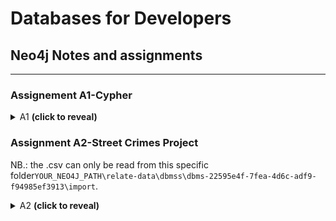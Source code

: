 # Databases for Developers

## Neo4j Notes and assignments
_____

### Assignement A1-Cypher

<details><summary>A1 <b>(click to reveal)</b></summary>
<p>
  
**1. Create a Movie node for the movie with a title Forrest Gump.**
```sql
CREATE (forrestGump:Movie {
  title:'Forrest Gump', 
  released:1995, 
  tagline:'Life is like a box of chocolates…you never know what you’re gonna get'
  })
```

**2. Add the following properties to the movie Forrest Gump:
  a. released: 1995
  b. tagline: Life is like a box of chocolates…you never know what you’re gonna get.**
  
```sql
--Done above, but:
 MATCH (FG:Movie{title:"Forrest Gump"}) 
   SET FG.released = 1995 
   SET FG.tagline = "Life is like a box of chocolates…you never know what you’re gonna get" 
   RETURN FG
```

**3. Update the released property of movie Forrest Gump, as it has actually been
released in 1994.**

```sql
MATCH (m:Movie {title: 'Forrest Gump'})
SET m.released = 1994
RETURN m
```

**4. Find the movie with the tagline Free your mind.**

```sql
MATCH (m:Movie {tagline: 'Free your mind'})
RETURN m
```

**5. Retrieve the movie The Matrix and all its relationships.**
```sql
MATCH (:Movie {title:"The Matrix"})-[r]-()
RETURN r
```

**6. Find the names and relationship type of all people who have any type of relationship
to the movie The Matrix.**
```sql
MATCH (people:Person)-[relatedTo]-(:Movie {title: "The Matrix"}) 
RETURN people.name, Type(relatedTo), relatedTo
```

**7. Find all people born in the previous century.**
```sql
MATCH (person:Person) WHERE person.born < 2000 
RETURN person.name, person.born
```

**8. Find all people who gave the movie The Da Vinci Code a rating of 65, returning their
names.**
```sql
MATCH (p:Person)-[:REVIEWED {rating:65}]->(m:Movie {title:"The Da Vinci Code"}) RETURN p.name
```

Or with a `WHERE` clause:
```sql
MATCH (movie:Movie {title:"The Da Vinci Code"})-[relationship:REVIEWED]-(reviewer) 
  WHERE relationship.rating = 65 
  RETURN reviewer 
```

**9. Find all people who follow Angela Scope and those who Angela Scope follows.**
```sql
MATCH (a:Person {name:"Angela Scope"})-[:FOLLOWS]->(p:Person)
RETURN p.name AS name
UNION
MATCH (q:Person)-[:FOLLOWS]->(a:Person {name:"Angela Scope"}) 
RETURN q.name AS name
```

**10. Find all people who follow anybody who follows Jessica Thompson returning them as
nodes.**
```sql
MATCH (p:Person)-[:FOLLOWS]->(x:Person)-[:FOLLOWS]->(JessicaThompson) RETURN p
```

**11. Tom Hanks hasn’t HELPED Gary Sinise in a research. Remove this property from
the relation.**

```diff
-- There is no relationship called HELPED. 
-- I assumed that the relationship FOLLOWS is similar, so I used that for question 11 and 12.
```
```sql
MATCH (n {name: "Paul Blythe"})-[r:FOLLOWS]->(a:Person {name:"Angela Scope"}) 
DELETE r
```

**12. Delete the whole person-to-person relationship HELPED from the graph.**
```sql
MATCH ()-[r:FOLLOWS]-() 
DELETE r
```
</p>
</details>

### Assignment A2-Street Crimes Project
NB.: the .csv can only be read from this specific folder`YOUR_NEO4J_PATH\relate-data\dbmss\dbms-22595e4f-7fea-4d6c-adf9-f94985ef3913\import`.
<details><summary>A2 <b>(click to reveal)</b></summary>
<p>
  
**1. At this web address: [data.police.uk/data](https://data.police.uk/data/) you will find crime data collected by the
UK police. Download a data set in a csv format and use (some of) the data in it to create a graph
database.**
```sql
LOAD CSV WITH HEADERS FROM 'file:///2021-01-city-of-london-street.csv' AS row
WITH row WHERE NOT row.CrimeID IS null
MERGE (c:Crime {crimeid: row.CrimeID, crimetype: coalesce(row.Crimetype, "unknown crimetype")} )
MERGE (l:Location {location: coalesce(row.Location, "unknown")})
MERGE (c)-[:HAPPENED_IN]->(l)
```
**2. Which is the location with highest number of crimes?**  
```sql
MATCH (l)-[:HAPPENED_IN]->(c)
RETURN c, COLLECT(l) as crimelocations
ORDER BY SIZE(crimelocations) DESC LIMIT 1
```

**3. Which is the most common crime?**  
```sql
MATCH (c:Crime)
RETURN c.crimetype, COUNT(*) 
ORDER BY COUNT(*) DESC LIMIT 1
```
</p>
</details>

